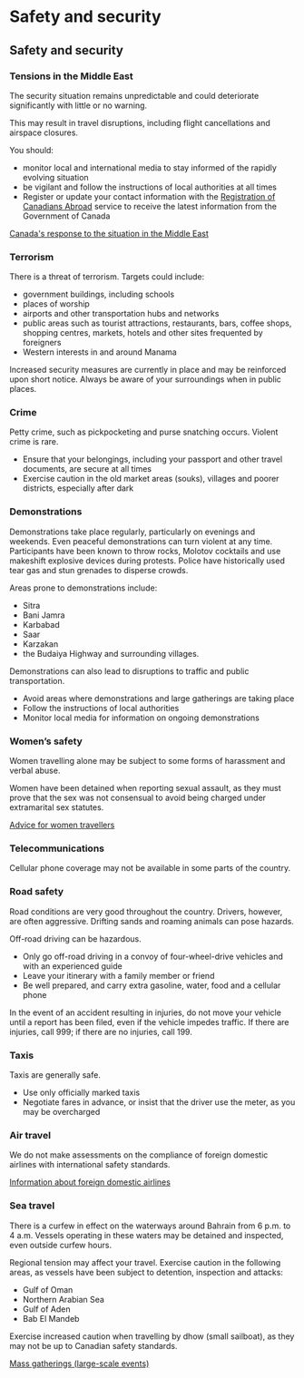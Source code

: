 # Safety and security

## Safety and security

### Tensions in the Middle East

The security situation remains unpredictable and could deteriorate significantly with little or no warning.

This may result in travel disruptions, including flight cancellations and airspace closures.

You should:

* monitor local and international media to stay informed of the rapidly evolving situation
* be vigilant and follow the instructions of local authorities at all times
* Register or update your contact information with the [Registration of Canadians Abroad](https://travel.gc.ca/travelling/registration "https://travel.gc.ca/travelling/registration") service to receive the latest information from the Government of Canada

[Canada's response to the situation in the Middle East](https://www.international.gc.ca/world-monde/issues_development-enjeux_developpement/response_conflict-reponse_conflits/crisis-crises/middle-east-moyen-orient.aspx?lang=eng)

### Terrorism

There is a threat of terrorism. Targets could include:

* government buildings, including schools
* places of worship
* airports and other transportation hubs and networks
* public areas such as tourist attractions, restaurants, bars, coffee shops, shopping centres, markets, hotels and other sites frequented by foreigners
* Western interests in and around Manama

Increased security measures are currently in place and may be reinforced upon short notice. Always be aware of your surroundings when in public places.

### Crime

Petty crime, such as pickpocketing and purse snatching occurs. Violent crime is rare.

* Ensure that your belongings, including your passport and other travel documents, are secure at all times
* Exercise caution in the old market areas (souks), villages and poorer districts, especially after dark

### Demonstrations

Demonstrations take place regularly, particularly on evenings and weekends. Even peaceful demonstrations can turn violent at any time. Participants have been known to throw rocks, Molotov cocktails and use makeshift explosive devices during protests. Police have historically used tear gas and stun grenades to disperse crowds.

Areas prone to demonstrations include:

* Sitra
* Bani Jamra
* Karbabad
* Saar
* Karzakan
* the Budaiya Highway and surrounding villages.

Demonstrations can also lead to disruptions to traffic and public transportation.

* Avoid areas where demonstrations and large gatherings are taking place
* Follow the instructions of local authorities
* Monitor local media for information on ongoing demonstrations

### Women’s safety

Women travelling alone may be subject to some forms of harassment and verbal abuse.

Women have been detained when reporting sexual assault, as they must prove that the sex was not consensual to avoid being charged under extramarital sex statutes.

[Advice for women travellers](https://travel.gc.ca/travelling/health-safety/advice-for-women-travellers "Advice for women travellers")

### Telecommunications

Cellular phone coverage may not be available in some parts of the country.

### Road safety

Road conditions are very good throughout the country. Drivers, however, are often aggressive. Drifting sands and roaming animals can pose hazards.

Off-road driving can be hazardous.

* Only go off-road driving in a convoy of four-wheel-drive vehicles and with an experienced guide
* Leave your itinerary with a family member or friend
* Be well prepared, and carry extra gasoline, water, food and a cellular phone

In the event of an accident resulting in injuries, do not move your vehicle until a report has been filed, even if the vehicle impedes traffic. If there are injuries, call 999; if there are no injuries, call 199.

### Taxis

Taxis are generally safe.

* Use only officially marked taxis
* Negotiate fares in advance, or insist that the driver use the meter, as you may be overcharged

### Air travel

We do not make assessments on the compliance of foreign domestic airlines with international safety standards.

[Information about foreign domestic airlines](https://travel.gc.ca/air/in-flight-safety#other)

### Sea travel

There is a curfew in effect on the waterways around Bahrain from 6 p.m. to 4 a.m. Vessels operating in these waters may be detained and inspected, even outside curfew hours.

Regional tension may affect your travel. Exercise caution in the following areas, as vessels have been subject to detention, inspection and attacks:

* Gulf of Oman
* Northern Arabian Sea
* Gulf of Aden
* Bab El Mandeb

Exercise increased caution when travelling by dhow (small sailboat), as they may not be up to Canadian safety standards.

[Mass gatherings (large-scale events)](https://travel.gc.ca/travelling/health-safety/mass-gatherings)